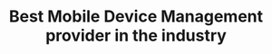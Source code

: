 ---
############################ Banner ##################################
custom_title_enabled: true
custom_title_value: " Best Mobile Device Management provider in the industry"
layout : "mdm"
title: "Best Mobile Device Management provider in the industry"
description: "The only solution you will need to manage all the devices under one roof is our Mobile Device Management. Our solution ensures that all your needs are met from sharing the corporate data securely to remotely troubleshooting devices with unattended access. Our solution is stunning when you need to wipe corporate data from jailbroken devices."
keywords : [Mobile Device Management,Best MDM software,MDM software,BYOD ]
       ############################ OG tags #################################
locale: "en_US"
type: "website"
ogtitle: "Best Mobile Device Management provider in the industry" 
ogdescription: "The only solution you will need to manage all the devices under one roof is our Mobile Device Management. Our solution ensures that all your needs are met from sharing the corporate data securely to remotely troubleshooting devices with unattended access. Our solution is stunning when you need to wipe corporate data from jailbroken devices."   
link: "https://www.spritle.com/mdm/"
site_name: "Spritle Software"
Ogimage: "https://www.spritle.com/mdm-images/Device.webp.pagespeed.ce.WkfbS_QTE-.webp" 
alt: "Best Mobile Device Management provider in the industry" 

########################### Twitter #################################
twitter_card: "summary_large_image"
twitter_title: "Best Mobile Device Management Company in the industry"  
twitter_description: "The only solution you will need to manage all the devices under one roof is our Mobile Device Management. Our solution ensures that all your needs are met from sharing the corporate data securely to remotely troubleshooting devices with unattended access. Our solution is stunning when you need to wipe corporate data from jailbroken devices."
twitter_creater: "@spritlesoftware"
twitter_image: "https://www.spritle.com/mdm-images/Device.webp.pagespeed.ce.WkfbS_QTE-.webp" 
Islanding: true
custom_footer: "The rest of the world isn’t going to wait for you to keep up with the **ever-evolving future** so what’s stopping you?"
custom_button: true
formlink : "mdm"
labels : "hi"
banner:
  enable : true
  title : "**Pioneers in Mobile Device Management!**"
  banner_heading:
  - "**Pioneers in Mobile Device Management!**"
  contents : "Our Mobile device Management solution supports you in managing and controlling all the devices in your workplace. Provide a safe and secure digital workplace while ensuring productivity."
  image: "images/mdm-images/Meeting-pana.png"
  alt : "Pioneers in Mobile Device Management"

  button:
    enable: true
    button_label: "Talk to our Experts!"
    
collect_info:
  title: "Have a project in mind?"
  button_name: "Submit"
  link: "thankyouenquiry"
  details_textarea_title: "Have Somthing to say to us?*"
  form_name: "Project requirment"
  pagename: "MDM"

verticals:
  title : "How We Manage Your Digital Devices!"
  description : "Meet one of the Best Mobile Device Management Companies in the Industry."
  layout : "services"
  draft : false
  services:
  - name : "Adaptable"
    color : "#F3FCFD"
    contents : "Our solutions can be integrated with an existing helpdesk application, which reduces the burden."


  - name : "Improve Efficiency"
    color : "#FFFCF4"
    contents : "The efficiency of devices as well as employees is improved by implementing restrictions."

  - name : "Accessibility"
    color : "#FFF4F4"
    contents : "Ensure no corporate data is shared anywhere without the authorization of IT administrators."


############################## about us ################################
about_us:
  enable : true
  title : "Ensure Productivity and Security!" 
  image : "images/mdm-images/Design-stats-pana.png"
  alt: "Ensure Productivity and Security"
  contents : ""
  bulletpoints:
    - "Get a view and track all the activities performed by all the users on the dashboard." 
    - "Give the IT administrator the ability to detect troubles and take the necessary corrective action."
    - "Lock a device from using particular applications, functions, and even hardware buttons."
    - "Blacklist websites which are malicious and causes damage to devices."
  button:
    enable: true
    button_label: "Checkout our projects!"
collect:
    title: "Fill out to view our projects!"
    button_name: "Submit"
    pagename: "Downloaded pdf from MDM"
  
    

    
  

section2:
  description: "asd ad asDA dASD"
  enable : true
  title : "**Secure your devices with our MDM!**"
  image : "images/mdm-images/Security-cuate.png"
  alt: "Secure your devices with our MDM"
  bulletpoints:
    - "Our MDM offers security controls that can keep data secured and prevent corporate data leakage." 
    - "Restrict users from copying, pasting, and taking screenshots of any work-related data while using personal devices."
    - "Remotely wipe or factory reset device to prevent corporate data from being lost or theft."
  button:
    enable: true
    button_label: "Click to get started!"
    
collect_info:
  title: "Have a project in mind?"
  button_name: "Submit"
  link: "thankyouenquiry"
  details_textarea_title: "Have Somthing to say to us?*"
  form_name: "Project requirment"
  pagename: "MDM"

section3:
  description: "asd ad asDA dASD"
  enable : true
  title : "**Manage devices with One Click!**"
  image : "images/mdm-images/Multi-device-targeting-rafiki.png"
  alt: "Manage devices with One Click"
  bulletpoints:
    - "Control any devices, be it BYOD (Bring Your Own Device) or COPE (Corporate Owned Personally Enabled) devices, rugged mobile devices, smartphones, laptops, computers, etc." 
    - "Ensure zero-touch application & content distribution via groups created based on their operations."
    - "Receive updates on applications and operating systems of all the managed devices."
  button:
    enable: true
    button_label: "Get in Touch!"
collect_info:
  title: "Have a project in mind?"
  button_name: "Submit"
  link: "thankyouenquiry"
  details_textarea_title: "Have Somthing to say to us?*"
  form_name: "Project requirment"
  pagename: "MDM"


faq:
  question1: "What is Mobile Device Management(MDM)?"
  answer1: "Mobile Device Management is a tool that allows you to manage, view, and take control of all the devices such as smartphones, laptops, etc."
  question2: "What are the benefits of  MDM?"
  answer2: "MDM here offers you complete control of all devices regardless of unattended access. It allows you to lock down devices, applications and customize anything in a device which ensures the efficiency of devices and Employees."
  question3: "What are the features of MDM?"
  answer3: 
  bulletpoints:
     - "Device Management"
     - "App Management"
     - "Email Management"
     - "Kiosk Mode"
     - "Email Management"
     - "Content Management"
     - "Audits & Reports"
     - "Rugged Device Management"

  
---